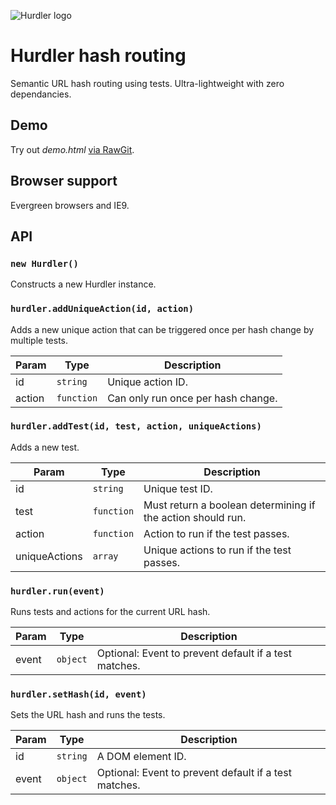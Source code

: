 ![Hurdler logo](https://raw.github.com/jaydenseric/hurdler/master/hurdler-logo.svg)

# Hurdler hash routing

Semantic URL hash routing using tests. Ultra-lightweight with zero dependancies.

## Demo

Try out *demo.html* [via RawGit](http://rawgit.com/jaydenseric/Hurdler/master/demo.html).

## Browser support

Evergreen browsers and IE9.

## API

### `new Hurdler()`

Constructs a new Hurdler instance.

### `hurdler.addUniqueAction(id, action)`

Adds a new unique action that can be triggered once per hash change by multiple tests.

Param  | Type       | Description
------ | ---------- | ----------------------------------
id     | `string`   | Unique action ID.
action | `function` | Can only run once per hash change.

### `hurdler.addTest(id, test, action, uniqueActions)`

Adds a new test.

Param         | Type       | Description
------------- | ---------- | -----------------------------------------------------------
id            | `string`   | Unique test ID.
test          | `function` | Must return a boolean determining if the action should run.
action        | `function` | Action to run if the test passes.
uniqueActions | `array`    | Unique actions to run if the test passes.

### `hurdler.run(event)`

Runs tests and actions for the current URL hash.

Param | Type     | Description
----- | -------- | -----------------------------------------------------
event | `object` | Optional: Event to prevent default if a test matches.

### `hurdler.setHash(id, event)`

Sets the URL hash and runs the tests.

Param | Type     | Description
----- | -------- | -----------------------------------------------------
id    | `string` | A DOM element ID.
event | `object` | Optional: Event to prevent default if a test matches.
